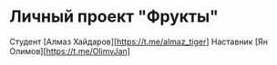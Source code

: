 # Личный проект "Фрукты"

Студент [Алмаз Хайдаров][https://t.me/almaz_tiger]
Наставник [Ян Олимов][https://t.me/OlimvJan]

